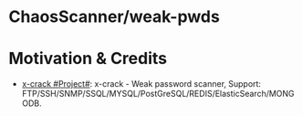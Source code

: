 # ChaosScanner/weak-pwds

# Motivation & Credits

- [x-crack #Project#](https://github.com/netxfly/x-crack): x-crack - Weak password scanner, Support: FTP/SSH/SNMP/SSQL/MYSQL/PostGreSQL/REDIS/ElasticSearch/MONGODB.
